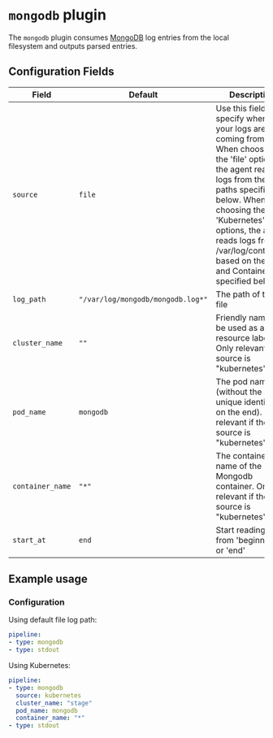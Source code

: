 # `mongodb` plugin

The `mongodb` plugin consumes [MongoDB](https://www.mongodb.com/) log entries from the local filesystem and outputs parsed entries.

## Configuration Fields

| Field | Default | Description |
| --- | --- | --- |
| `source` | `file` | Use this field to specify where your logs are coming from. When choosing the 'file' option, the agent reads in logs from the log paths specified below.  When choosing the 'Kubernetes' options, the agent reads logs from /var/log/containers based on the Pod and Container specified below. |
| `log_path` | `"/var/log/mongodb/mongodb.log*"` | The path of the log file |
| `cluster_name` | `""`  | Friendly name to be used as a resource label. Only relevant if the source is "kubernetes". |
| `pod_name` | `mongodb` | The pod name (without the unique identifier on the end). Only relevant if the source is "kubernetes". |
| `container_name` | `"*"` | The container name of the Mongodb container. Only relevant if the source is "kubernetes". |
| `start_at` | `end` | Start reading file from 'beginning' or 'end' |

## Example usage

### Configuration

Using default file log path:

```yaml
pipeline:
- type: mongodb
- type: stdout

```

Using Kubernetes:

```yaml
pipeline:
- type: mongodb
  source: kubernetes
  cluster_name: "stage"
  pod_name: mongodb
  container_name: "*"
- type: stdout

```
